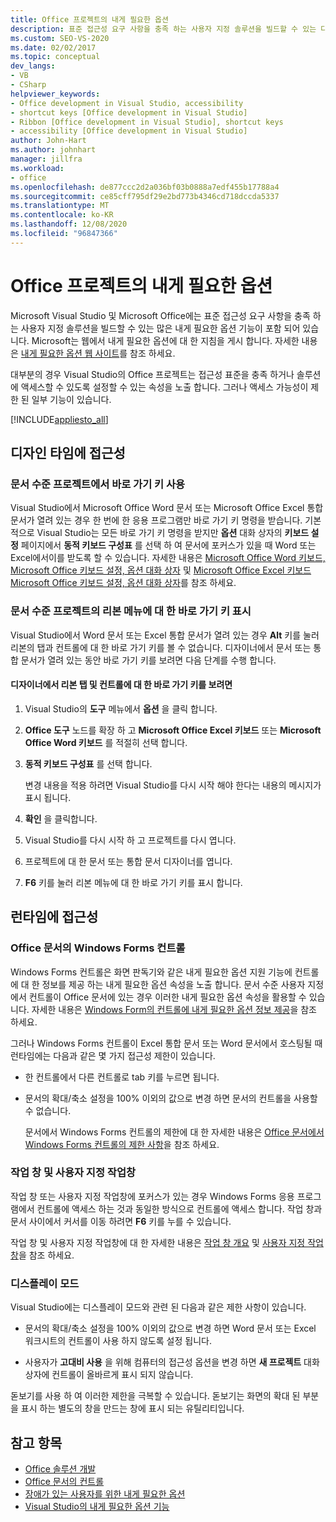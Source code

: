 ```yaml
---
title: Office 프로젝트의 내게 필요한 옵션
description: 표준 접근성 요구 사항을 충족 하는 사용자 지정 솔루션을 빌드할 수 있는 다양 한 내게 필요한 옵션 기능을 포함 하는 Microsoft Office 프로젝트에 대해 알아봅니다.
ms.custom: SEO-VS-2020
ms.date: 02/02/2017
ms.topic: conceptual
dev_langs:
- VB
- CSharp
helpviewer_keywords:
- Office development in Visual Studio, accessibility
- shortcut keys [Office development in Visual Studio]
- Ribbon [Office development in Visual Studio], shortcut keys
- accessibility [Office development in Visual Studio]
author: John-Hart
ms.author: johnhart
manager: jillfra
ms.workload:
- office
ms.openlocfilehash: de877ccc2d2a036bf03b0888a7edf455b17788a4
ms.sourcegitcommit: ce85cff795df29e2bd773b4346cd718dccda5337
ms.translationtype: MT
ms.contentlocale: ko-KR
ms.lasthandoff: 12/08/2020
ms.locfileid: "96847366"
---
```

# <a name="accessibility-in-office-projects"></a>Office 프로젝트의 내게 필요한 옵션

Microsoft Visual Studio 및 Microsoft Office에는 표준 접근성 요구 사항을 충족 하는 사용자 지정 솔루션을 빌드할 수 있는 많은 내게 필요한 옵션 기능이 포함 되어 있습니다. Microsoft는 웹에서 내게 필요한 옵션에 대 한 지침을 게시 합니다. 자세한 내용은 [내게 필요한 옵션 웹 사이트](https://www.microsoft.com/accessibility/)를 참조 하세요.

대부분의 경우 Visual Studio의 Office 프로젝트는 접근성 표준을 충족 하거나 솔루션에 액세스할 수 있도록 설정할 수 있는 속성을 노출 합니다. 그러나 액세스 가능성이 제한 된 일부 기능이 있습니다.

[!INCLUDE[appliesto_all](../vsto/includes/appliesto-all-md.md)]

## <a name="accessibility-at-design-time"></a>디자인 타임에 접근성

### <a name="use-shortcut-keys-in-document-level-projects"></a>문서 수준 프로젝트에서 바로 가기 키 사용
 Visual Studio에서 Microsoft Office Word 문서 또는 Microsoft Office Excel 통합 문서가 열려 있는 경우 한 번에 한 응용 프로그램만 바로 가기 키 명령을 받습니다. 기본적으로 Visual Studio는 모든 바로 가기 키 명령을 받지만 **옵션** 대화 상자의 **키보드 설정** 페이지에서 **동적 키보드 구성표** 를 선택 하 여 문서에 포커스가 있을 때 Word 또는 Excel에서이를 받도록 할 수 있습니다. 자세한 내용은 [Microsoft Office Word 키보드, Microsoft Office 키보드 설정, 옵션 대화 상자](../vsto/microsoft-office-word-keyboard-microsoft-office-keyboard-settings-options-dialog-box.md) 및 [Microsoft Office Excel 키보드 Microsoft Office 키보드 설정, 옵션 대화 상자](../vsto/microsoft-office-excel-keyboard-microsoft-office-keyboard-settings-options-dialog-box.md)를 참조 하세요.

### <a name="display-shortcut-keys-for-the-ribbon-in-document-level-projects"></a>문서 수준 프로젝트의 리본 메뉴에 대 한 바로 가기 키 표시
 Visual Studio에서 Word 문서 또는 Excel 통합 문서가 열려 있는 경우 **Alt** 키를 눌러 리본의 탭과 컨트롤에 대 한 바로 가기 키를 볼 수 없습니다. 디자이너에서 문서 또는 통합 문서가 열려 있는 동안 바로 가기 키를 보려면 다음 단계를 수행 합니다.

#### <a name="to-view-shortcut-keys-for-ribbon-tabs-and-controls-in-the-designer"></a>디자이너에서 리본 탭 및 컨트롤에 대 한 바로 가기 키를 보려면

1. Visual Studio의 **도구** 메뉴에서 **옵션** 을 클릭 합니다.

2. **Office 도구** 노드를 확장 하 고 **Microsoft Office Excel 키보드** 또는 **Microsoft Office Word 키보드** 를 적절히 선택 합니다.

3. **동적 키보드 구성표** 를 선택 합니다.

     변경 내용을 적용 하려면 Visual Studio를 다시 시작 해야 한다는 내용의 메시지가 표시 됩니다.

4. **확인** 을 클릭합니다.

5. Visual Studio를 다시 시작 하 고 프로젝트를 다시 엽니다.

6. 프로젝트에 대 한 문서 또는 통합 문서 디자이너를 엽니다.

7. **F6** 키를 눌러 리본 메뉴에 대 한 바로 가기 키를 표시 합니다.

## <a name="accessibility-at-run-time"></a>런타임에 접근성

### <a name="windows-forms-controls-on-office-documents"></a>Office 문서의 Windows Forms 컨트롤
 Windows Forms 컨트롤은 화면 판독기와 같은 내게 필요한 옵션 지원 기능에 컨트롤에 대 한 정보를 제공 하는 내게 필요한 옵션 속성을 노출 합니다. 문서 수준 사용자 지정에서 컨트롤이 Office 문서에 있는 경우 이러한 내게 필요한 옵션 속성을 활용할 수 있습니다. 자세한 내용은 [Windows Form의 컨트롤에 내게 필요한 옵션 정보 제공](/dotnet/framework/winforms/controls/providing-accessibility-information-for-controls-on-a-windows-form)을 참조 하세요.

 그러나 Windows Forms 컨트롤이 Excel 통합 문서 또는 Word 문서에서 호스팅될 때 런타임에는 다음과 같은 몇 가지 접근성 제한이 있습니다.

- 한 컨트롤에서 다른 컨트롤로 tab 키를 누르면 됩니다.

- 문서의 확대/축소 설정을 100% 이외의 값으로 변경 하면 문서의 컨트롤을 사용할 수 없습니다.

  문서에서 Windows Forms 컨트롤의 제한에 대 한 자세한 내용은 [Office 문서에서 Windows Forms 컨트롤의 제한 사항](../vsto/limitations-of-windows-forms-controls-on-office-documents.md)을 참조 하세요.

### <a name="actions-panes-and-custom-task-panes"></a>작업 창 및 사용자 지정 작업창
 작업 창 또는 사용자 지정 작업창에 포커스가 있는 경우 Windows Forms 응용 프로그램에서 컨트롤에 액세스 하는 것과 동일한 방식으로 컨트롤에 액세스 합니다. 작업 창과 문서 사이에서 커서를 이동 하려면 **F6** 키를 누를 수 있습니다.

 작업 창 및 사용자 지정 작업창에 대 한 자세한 내용은 [작업 창 개요](../vsto/actions-pane-overview.md) 및 [사용자 지정 작업창](../vsto/custom-task-panes.md)을 참조 하세요.

### <a name="display-modes"></a>디스플레이 모드

Visual Studio에는 디스플레이 모드와 관련 된 다음과 같은 제한 사항이 있습니다.

- 문서의 확대/축소 설정을 100% 이외의 값으로 변경 하면 Word 문서 또는 Excel 워크시트의 컨트롤이 사용 하지 않도록 설정 됩니다.

- 사용자가 **고대비 사용** 을 위해 컴퓨터의 접근성 옵션을 변경 하면 **새 프로젝트** 대화 상자에 컨트롤이 올바르게 표시 되지 않습니다.

돋보기를 사용 하 여 이러한 제한을 극복할 수 있습니다. 돋보기는 화면의 확대 된 부분을 표시 하는 별도의 창을 만드는 창에 표시 되는 유틸리티입니다.

## <a name="see-also"></a>참고 항목

- [Office 솔루션 개발](../vsto/developing-office-solutions.md)
- [Office 문서의 컨트롤](../vsto/controls-on-office-documents.md)
- [장애가 있는 사용자를 위한 내게 필요한 옵션](../ide/reference/accessibility-features-of-visual-studio.md)
- [Visual Studio의 내게 필요한 옵션 기능](../ide/reference/accessibility-features-of-visual-studio.md)